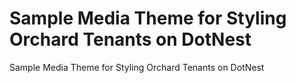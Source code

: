 Sample Media Theme for Styling Orchard Tenants on DotNest
==============

Sample Media Theme for Styling Orchard Tenants on DotNest
